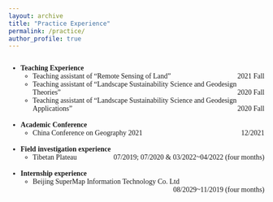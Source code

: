 ```yaml
---
layout: archive
title: "Practice Experience"
permalink: /practice/
author_profile: true
---
```


<span style="font-family: 'euclid';">
<p style="overflow: hidden">
<span style="font-family: Euclid">
<ul>
<li>
<span style="float: left">
<b>Teaching Experience</b></span>
<br>
<ul><li>Teaching assistant of “Remote Sensing of Land”<span style="float: right">2021 Fall</span></li>
<li>Teaching assistant of “Landscape Sustainability Science and Geodesign Theories”<span style="float: right">2020 Fall</span></li>
<li>Teaching assistant of “Landscape Sustainability Science and Geodesign Applications”<span style="float: right">2020 Fall</span></li></ul>
<br>


<li>
<span style="float: left">
<b>Academic Conference</b></span>
<br>
<ul><li>China Conference on Geography 2021<span style="float: right">12/2021</span></li>
</ul>
<br>


<li>
<span style="float: left">
<b>Field investigation experience</b></span>
<br>
<ul><li>Tibetan Plateau<span style="float: right">07/2019; 07/2020 & 03/2022~04/2022 (four months)</span></li>
</ul>
<br>


<li>
<span style="float: left">
<b>Internship experience</b></span>
<br>
<ul><li>Beijing SuperMap Information Technology Co. Ltd<span style="float: right">08/2029~11/2019 (four months)</span></li>
</ul>
<br>
















